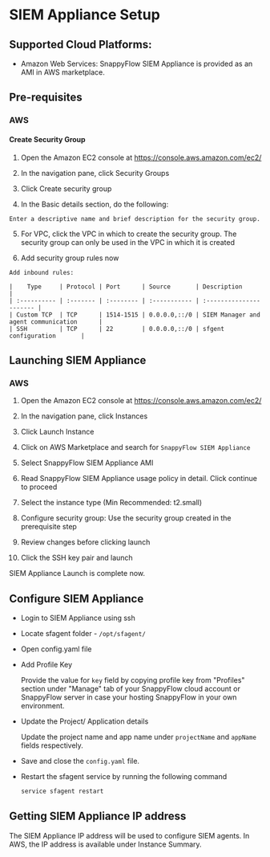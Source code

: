 # SIEM Appliance Setup

## Supported Cloud Platforms:

- Amazon Web Services: SnappyFlow SIEM Appliance is provided as an AMI in AWS marketplace.

## Pre-requisites

### AWS

#### Create Security Group

  1. Open the Amazon EC2 console at https://console.aws.amazon.com/ec2/

  2. In the navigation pane, click Security Groups

  3. Click Create security group

  4. In the Basic details section, do the following:

    Enter a descriptive name and brief description for the security group.

  5. For VPC, click the VPC in which to create the security group. The security group can only be used in the VPC in which it is created

  6. Add security group rules now

    Add inbound rules:
    
    |    Type     | Protocol | Port      | Source       | Description             |
    | :---------- | :------- | :-------- | :----------- | :---------------------- |
    | Custom TCP  | TCP      | 1514-1515 | 0.0.0.0,::/0 | SIEM Manager and agent communication      |
    | SSH         | TCP      | 22        | 0.0.0.0,::/0 | sfgent configuration       |



## Launching SIEM Appliance

### AWS

1. Open the Amazon EC2 console at https://console.aws.amazon.com/ec2/

2. In the navigation pane, click Instances

3. Click Launch Instance

4. Click on AWS Marketplace and search for `SnappyFlow SIEM Appliance`

5. Select SnappyFlow SIEM Appliance AMI

6. Read SnappyFlow SIEM Appliance usage policy in detail. Click continue to proceed

7. Select the instance type (Min Recommended: t2.small)

8. Configure security group:
    Use the security group created in the prerequisite step

9. Review changes before clicking launch

10. Click the SSH key pair and launch

SIEM Appliance Launch is complete now.

## Configure SIEM Appliance

- Login to SIEM Appliance using ssh

- Locate sfagent folder - `/opt/sfagent/` 

- Open config.yaml file

- Add Profile Key

  Provide the value for `key` field by copying profile key from "Profiles" section under "Manage" tab of your SnappyFlow cloud account or SnappyFlow server in case your hosting SnappyFlow in your own environment.

- Update the Project/ Application details
  
  Update the project name and app name under `projectName` and `appName` fields respectively.

- Save and close the `config.yaml` file.

- Restart the sfagent service by running the following command 
  ```bash
  service sfagent restart
  ```

## Getting SIEM Appliance IP address

The SIEM Appliance IP address will be used to configure SIEM agents. In AWS, the IP address is available under Instance Summary.


